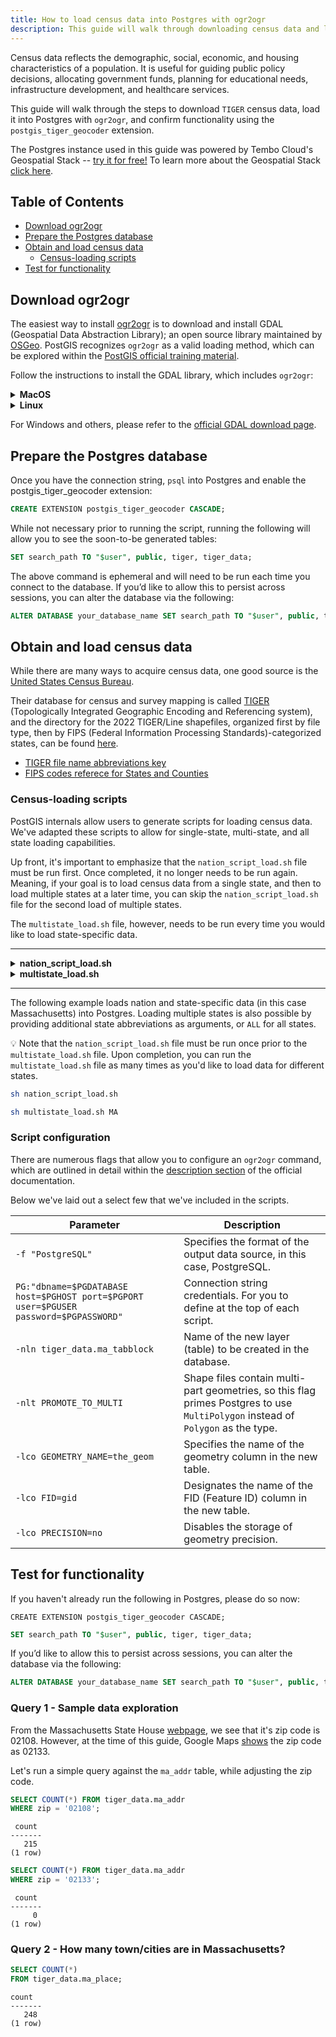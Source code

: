 ```yaml
---
title: How to load census data into Postgres with ogr2ogr
description: This guide will walk through downloading census data and loading it into Postgres with ogr2ogr.
---
```


Census data reflects the demographic, social, economic, and housing characteristics of a population.
It is useful for guiding public policy decisions, allocating government funds, planning for educational needs, infrastructure development, and healthcare services.

This guide will walk through the steps to download `TIGER` census data, load it into Postgres with `ogr2ogr`, and confirm functionality using the `postgis_tiger_geocoder` extension.

The Postgres instance used in this guide was powered by Tembo Cloud's Geospatial Stack -- [try it for free!](https://cloud.tembo.io/)
To learn more about the Geospatial Stack [click here](https://tembo.io/docs/product/stacks/analytical/geospatial).

## Table of Contents
- [Download ogr2ogr](#download-ogr2ogr)
- [Prepare the Postgres database](#prepare-the-postgres-database)
- [Obtain and load census data](#obtain-and-load-census-data)
    - [Census-loading scripts](#census-loading-scripts)
- [Test for functionality](#test-for-functionality)

## Download ogr2ogr

The easiest way to install [ogr2ogr](https://gdal.org/programs/ogr2ogr.html) is to download and install GDAL (Geospatial Data Abstraction Library); an open source library maintained by [OSGeo](https://www.osgeo.org/projects/gdal/). PostGIS recognizes `ogr2ogr` as a valid loading method, which can be explored within the [PostGIS official training material](https://postgis.net/workshops/postgis-intro/loading_data.html#loading-with-ogr2ogr).

Follow the instructions to install the GDAL library, which includes `ogr2ogr`:

<details>
<summary><strong>MacOS</strong></summary>

```bash
brew install gdal
```

</details>

<details>
<summary><strong>Linux</strong></summary>

```bash
sudo apt-get update
sudo apt-get install gdal-bin
```

</details>

For Windows and others, please refer to the [official GDAL download page](https://gdal.org/download.html#download).

## Prepare the Postgres database

Once you have the connection string, `psql` into Postgres and enable the postgis_tiger_geocoder extension:

```sql
CREATE EXTENSION postgis_tiger_geocoder CASCADE;
```

While not necessary prior to running the script, running the following will allow you to see the soon-to-be generated tables:
```sql
SET search_path TO "$user", public, tiger, tiger_data;
```

The above command is ephemeral and will need to be run each time you connect to the database.
If you’d like to allow this to persist across sessions, you can alter the database via the following:
```sql
ALTER DATABASE your_database_name SET search_path TO "$user", public, tiger, tiger_data;
```

## Obtain and load census data

While there are many ways to acquire census data, one good source is the [United States Census Bureau](https://www.census.gov/).

Their database for census and survey mapping is called [TIGER](https://www.census.gov/programs-surveys/geography/guidance/tiger-data-products-guide.html#:~:text=TIGER%20stands%20for%20the%20Topologically,data%20as%20the%20primary%20source.) (Topologically Integrated Geographic Encoding and Referencing system), and the directory for the 2022 TIGER/Line shapefiles, organized first by file type, then by FIPS (Federal Information Processing Standards)-categorized states, can be found [here](https://www2.census.gov/geo/tiger/TIGER2022/).

- [TIGER file name abbreviations key](https://www2.census.gov/geo/tiger/TIGER2022/2022_TL_Shapefiles_File_Name_Definitions.pdf)
- [FIPS codes referece for States and Counties](https://transition.fcc.gov/oet/info/maps/census/fips/fips.txt) 

### Census-loading scripts

PostGIS internals allow users to generate scripts for loading census data.
We've adapted these scripts to allow for single-state, multi-state, and all state loading capabilities.

Up front, it's important to emphasize that the `nation_script_load.sh` file must be run first.
Once completed, it no longer needs to be run again. Meaning, if your goal is to load census data from a single state, and then to load multiple states at a later time, you can skip the `nation_script_load.sh` file for the second load of multiple states.

The `multistate_load.sh` file, however, needs to be run every time you would like to load state-specific data.

---

<details>
<summary><strong>nation_script_load.sh</strong></summary>

```bash
#!/bin/bash

# Set directory and tool variables
TMPDIR="./tiger_tmp"
UNZIPTOOL=unzip
WGETTOOL=$(which wget)
OGR2OGR=$(which ogr2ogr)
export PGBIN="<path/to/postgresql/bin>"
export PGPORT=5432
export PGHOST="<your-host>"
export PGUSER="postgres"
export PGPASSWORD="<your-password>"
export PGDATABASE="postgres"
PSQL=$(which psql)

# Ensure the temp directory is clear
mkdir -p ${TMPDIR}
rm -f ${TMPDIR}/*

# Download and process state data
echo "Downloading state data..."
${WGETTOOL} -N https://www2.census.gov/geo/tiger/TIGER2022/STATE/tl_2022_us_state.zip --directory-prefix=${TMPDIR}
unzip -o ${TMPDIR}/tl_2022_us_state.zip -d ${TMPDIR}

echo "Processing state data..."
${PSQL} -c "DROP SCHEMA IF EXISTS tiger_staging CASCADE;"
${PSQL} -c "CREATE SCHEMA tiger_staging;"
${PSQL} -c "CREATE TABLE IF NOT EXISTS tiger_data.state_all(CONSTRAINT pk_state_all PRIMARY KEY (statefp), CONSTRAINT uidx_state_all_stusps UNIQUE (stusps), CONSTRAINT uidx_state_all_gid UNIQUE (gid)) INHERITS (tiger.state);"
${OGR2OGR} -f "PostgreSQL" PG:"dbname=${PGDATABASE} host=${PGHOST} port=${PGPORT} user=${PGUSER} password=${PGPASSWORD}" -nln tiger_staging.state -nlt PROMOTE_TO_MULTI -lco GEOMETRY_NAME=the_geom -lco FID=gid -lco PRECISION=NO -a_srs EPSG:4269 -s_srs EPSG:4269 ${TMPDIR}/tl_2022_us_state.shp
${PSQL} -c "SELECT loader_load_staged_data(lower('state'), lower('state_all'));"
${PSQL} -c "CREATE INDEX IF NOT EXISTS tiger_data_state_all_the_geom_gist ON tiger_data.state_all USING gist(the_geom);"
${PSQL} -c "VACUUM ANALYZE tiger_data.state_all"

# Download and process county data
echo "Downloading county data..."
${WGETTOOL} -N https://www2.census.gov/geo/tiger/TIGER2022/COUNTY/tl_2022_us_county.zip --directory-prefix=${TMPDIR}
unzip -o ${TMPDIR}/tl_2022_us_county.zip -d ${TMPDIR}

echo "Processing county data..."
if [ -f "${TMPDIR}/tl_2022_us_county.shp" ]; then
    echo "Shapefile is present, proceeding with database operations..."
    ${PSQL} -c "DROP SCHEMA IF EXISTS tiger_staging CASCADE;"
    ${PSQL} -c "CREATE SCHEMA tiger_staging;"
    ${PSQL} -c "CREATE TABLE IF NOT EXISTS tiger_data.county_all (CONSTRAINT pk_tiger_data_county_all PRIMARY KEY (cntyidfp), CONSTRAINT uidx_tiger_data_county_all_gid UNIQUE (gid)) INHERITS (tiger.county);"
    ${OGR2OGR} -f "PostgreSQL" PG:"dbname=$PGDATABASE host=$PGHOST port=$PGPORT user=$PGUSER password=$PGPASSWORD" -nln tiger_staging.county -nlt PROMOTE_TO_MULTI -lco GEOMETRY_NAME=the_geom -lco FID=gid -lco PRECISION=NO -a_srs EPSG:4269 -s_srs EPSG:4269 "${TMPDIR}/tl_2022_us_county.shp"
    ${PSQL} -c "INSERT INTO tiger_data.county_all SELECT * FROM tiger_staging.county ON CONFLICT DO NOTHING;"
    ${PSQL} -c "CREATE INDEX IF NOT EXISTS tiger_data_county_all_the_geom_gist ON tiger_data.county_all USING gist(the_geom);"
    ${PSQL} -c "VACUUM ANALYZE tiger_data.county_all"
else
    echo "ERROR: Shapefile not found after extraction: ${TMPDIR}/tl_2022_us_county.shp"
fi

```

</details>


<details>
<summary><strong>multistate_load.sh</strong></summary>

```bash
#!/bin/bash

TMPDIR="./tiger_tmp/"
UNZIPTOOL=unzip
WGETTOOL=$(which wget)
OGR2OGR=$(which ogr2ogr)
export PGBIN="<path/to/postgresql/bin>"
export PGPORT=5432
export PGHOST="<your-host>"
export PGUSER="postgres"
export PGPASSWORD="<your-password>"
export PGDATABASE="postgres"
PSQL=$(which psql)

# Function to convert state abbreviation to FIPS code
state_to_fips() {
    case "$1" in
        AL) echo "01" ;; # Alabama
        AK) echo "02" ;; # Alaska
        AZ) echo "04" ;; # Arizona
        AR) echo "05" ;; # Arkansas
        CA) echo "06" ;; # California
        CO) echo "08" ;; # Colorado
        CT) echo "09" ;; # Connecticut
        DE) echo "10" ;; # Delaware
        DC) echo "11" ;; # District of Columbia
        FL) echo "12" ;; # Florida
        GA) echo "13" ;; # Georgia
        HI) echo "15" ;; # Hawaii
        ID) echo "16" ;; # Idaho
        IL) echo "17" ;; # Illinois
        IN) echo "18" ;; # Indiana
        IA) echo "19" ;; # Iowa
        KS) echo "20" ;; # Kansas
        KY) echo "21" ;; # Kentucky
        LA) echo "22" ;; # Louisiana
        ME) echo "23" ;; # Maine
        MD) echo "24" ;; # Maryland
        MA) echo "25" ;; # Massachusetts
        MI) echo "26" ;; # Michigan
        MN) echo "27" ;; # Minnesota
        MS) echo "28" ;; # Mississippi
        MO) echo "29" ;; # Missouri
        MT) echo "30" ;; # Montana
        NE) echo "31" ;; # Nebraska
        NV) echo "32" ;; # Nevada
        NH) echo "33" ;; # New Hampshire
        NJ) echo "34" ;; # New Jersey
        NM) echo "35" ;; # New Mexico
        NY) echo "36" ;; # New York
        NC) echo "37" ;; # North Carolina
        ND) echo "38" ;; # North Dakota
        OH) echo "39" ;; # Ohio
        OK) echo "40" ;; # Oklahoma
        OR) echo "41" ;; # Oregon
        PA) echo "42" ;; # Pennsylvania
        RI) echo "44" ;; # Rhode Island
        SC) echo "45" ;; # South Carolina
        SD) echo "46" ;; # South Dakota
        TN) echo "47" ;; # Tennessee
        TX) echo "48" ;; # Texas
        UT) echo "49" ;; # Utah
        VT) echo "50" ;; # Vermont
        VA) echo "51" ;; # Virginia
        WA) echo "53" ;; # Washington
        WV) echo "54" ;; # West Virginia
        WI) echo "55" ;; # Wisconsin
        WY) echo "56" ;; # Wyoming
        AS) echo "60" ;; # American Samoa
        GU) echo "66" ;; # Guam
        MP) echo "69" ;; # Northern Mariana Islands
        PR) echo "72" ;; # Puerto Rico
        VI) echo "78" ;; # U.S. Virgin Islands
        ALL) echo "All" ;; # Special case to select all states
        *) echo "Unknown" ;;
    esac
}

# Check for at least one argument
if [ $# -lt 1 ]; then
    echo "Usage: $0 <State Abbreviation(s)> or ALL"
    exit 1
fi

# Loop over all arguments
for STATE_ABBR in "$@"
do
    if [ "$STATE_ABBR" = "ALL" ]; then
        # Handle the ALL keyword
        for EACH_STATE in AL AK AZ AR CA CO CT DE DC FL GA HI ID IL IN IA KS KY LA ME MD MA MI MN MS MO MT NE NV NH NJ NM NY NC ND OH OK OR PA RI SC SD TN TX UT VT VA WA WV WI WY AS GU MP PR VI
        do
            STATE_FIPS=$(state_to_fips "$EACH_STATE")
            echo "$EACH_STATE: $STATE_FIPS"
        done
    else
        STATE_FIPS=$(state_to_fips "$STATE_ABBR")
        if [ "$STATE_FIPS" = "Unknown" ]; then
            echo "Invalid or unsupported state abbreviation: $STATE_ABBR"
        else
            echo "$STATE_ABBR: $STATE_FIPS"
        fi
    fi
done

 cd ${TMPDIR%/*}
 wget https://www2.census.gov/geo/tiger/TIGER2022/PLACE/tl_2022_${STATE_FIPS}_place.zip --mirror --reject=html
 cd ${TMPDIR%/*}/www2.census.gov/geo/tiger/TIGER2022/PLACE
 rm -f ${TMPDIR}/*.*
 ${PSQL} -c "DROP SCHEMA IF EXISTS tiger_staging CASCADE;"
 ${PSQL} -c "CREATE SCHEMA tiger_staging;"
 
for z in tl_2022_${STATE_FIPS}*_place.zip; do
    $UNZIPTOOL -o -d $TMPDIR $z;
done
cd $TMPDIR;

 ${PSQL} -c "CREATE TABLE tiger_data.${STATE_ABBR}_place(CONSTRAINT pk_${STATE_ABBR}_place PRIMARY KEY (plcidfp) ) INHERITS(tiger.place);" 

 ${OGR2OGR} -f "PostgreSQL" PG:"dbname=${PGDATABASE} host=${PGHOST} port=${PGPORT} user=${PGUSER} password=${PGPASSWORD}" -nln tiger_staging.ma_place -nlt PROMOTE_TO_MULTI -lco GEOMETRY_NAME=the_geom -lco FID=gid -lco PRECISION=NO -a_srs "EPSG:4269" -s_srs "EPSG:4269" ${TMPDIR}/tl_2022_${STATE_FIPS}_place.shp

 ${PSQL} -c "ALTER TABLE tiger_staging.${STATE_ABBR}_place RENAME geoid TO plcidfp;SELECT loader_load_staged_data(lower('${STATE_ABBR}_place'), lower('${STATE_ABBR}_place')); ALTER TABLE tiger_data.${STATE_ABBR}_place ADD CONSTRAINT uidx_${STATE_ABBR}_place_gid UNIQUE (gid);"
 ${PSQL} -c "CREATE INDEX idx_${STATE_ABBR}_place_soundex_name ON tiger_data.${STATE_ABBR}_place USING btree (soundex(name));"
 ${PSQL} -c "CREATE INDEX tiger_data_${STATE_ABBR}_place_the_geom_gist ON tiger_data.${STATE_ABBR}_place USING gist(the_geom);"
 ${PSQL} -c "ALTER TABLE tiger_data.${STATE_ABBR}_place ADD CONSTRAINT chk_statefp CHECK (statefp = '${STATE_FIPS}');"
 cd ${TMPDIR%/*}
 wget https://www2.census.gov/geo/tiger/TIGER2022/COUSUB/tl_2022_${STATE_FIPS}_cousub.zip --mirror --reject=html
 cd ${TMPDIR%/*}/www2.census.gov/geo/tiger/TIGER2022/COUSUB
 rm -f ${TMPDIR}/*.*
 ${PSQL} -c "DROP SCHEMA IF EXISTS tiger_staging CASCADE;"
 ${PSQL} -c "CREATE SCHEMA tiger_staging;"
 for z in tl_2022_${STATE_FIPS}*_cousub.zip ; do $UNZIPTOOL -o -d $TMPDIR $z; done
 cd $TMPDIR;

 ${PSQL} -c "CREATE TABLE tiger_data.${STATE_ABBR}_cousub(CONSTRAINT pk_${STATE_ABBR}_cousub PRIMARY KEY (cosbidfp), CONSTRAINT uidx_${STATE_ABBR}_cousub_gid UNIQUE (gid)) INHERITS(tiger.cousub);" 

 ${OGR2OGR} -f "PostgreSQL" PG:"dbname=${PGDATABASE} host=${PGHOST} port=${PGPORT} user=${PGUSER} password=${PGPASSWORD}" -nln tiger_staging.ma_cousub -nlt PROMOTE_TO_MULTI -lco GEOMETRY_NAME=the_geom -lco FID=gid -lco PRECISION=NO -a_srs "EPSG:4269" -s_srs "EPSG:4269" ${TMPDIR}/tl_2022_${STATE_FIPS}_cousub.shp

 ${PSQL} -c "ALTER TABLE tiger_staging.${STATE_ABBR}_cousub RENAME geoid TO cosbidfp;SELECT loader_load_staged_data(lower('${STATE_ABBR}_cousub'), lower('${STATE_ABBR}_cousub')); ALTER TABLE tiger_data.${STATE_ABBR}_cousub ADD CONSTRAINT chk_statefp CHECK (statefp = '${STATE_FIPS}');"
 ${PSQL} -c "CREATE INDEX tiger_data_${STATE_ABBR}_cousub_the_geom_gist ON tiger_data.${STATE_ABBR}_cousub USING gist(the_geom);"
 ${PSQL} -c "CREATE INDEX idx_tiger_data_${STATE_ABBR}_cousub_countyfp ON tiger_data.${STATE_ABBR}_cousub USING btree(countyfp);"
 cd ${TMPDIR%/*}
 wget https://www2.census.gov/geo/tiger/TIGER2022/TRACT/tl_2022_${STATE_FIPS}_tract.zip --mirror --reject=html
 cd ${TMPDIR%/*}/www2.census.gov/geo/tiger/TIGER2022/TRACT
 rm -f ${TMPDIR}/*.*
 ${PSQL} -c "DROP SCHEMA IF EXISTS tiger_staging CASCADE;"
 ${PSQL} -c "CREATE SCHEMA tiger_staging;"
 for z in tl_2022_${STATE_FIPS}*_tract.zip ; do $UNZIPTOOL -o -d $TMPDIR $z; done
 cd $TMPDIR;

 ${PSQL} -c "CREATE TABLE tiger_data.${STATE_ABBR}_tract(CONSTRAINT pk_${STATE_ABBR}_tract PRIMARY KEY (tract_id) ) INHERITS(tiger.tract); " 

 ${OGR2OGR} -f "PostgreSQL" PG:"dbname=${PGDATABASE} host=${PGHOST} port=${PGPORT} user=${PGUSER} password=${PGPASSWORD}" -nln tiger_staging.ma_tract -nlt PROMOTE_TO_MULTI -lco GEOMETRY_NAME=the_geom -lco FID=gid -lco PRECISION=NO -a_srs "EPSG:4269" -s_srs "EPSG:4269" ${TMPDIR}/tl_2022_${STATE_FIPS}_tract.shp

 ${PSQL} -c "ALTER TABLE tiger_staging.${STATE_ABBR}_tract RENAME geoid TO tract_id; SELECT loader_load_staged_data(lower('${STATE_ABBR}_tract'), lower('${STATE_ABBR}_tract')); "
 	${PSQL} -c "CREATE INDEX tiger_data_${STATE_ABBR}_tract_the_geom_gist ON tiger_data.${STATE_ABBR}_tract USING gist(the_geom);"
 	${PSQL} -c "VACUUM ANALYZE tiger_data.${STATE_ABBR}_tract;"
 	${PSQL} -c "ALTER TABLE tiger_data.${STATE_ABBR}_tract ADD CONSTRAINT chk_statefp CHECK (statefp = '${STATE_FIPS}');"
 cd ${TMPDIR%/*}
 wget https://www2.census.gov/geo/tiger/TIGER2022/TABBLOCK20/tl_2022_${STATE_FIPS}_tabblock20.zip --mirror --reject=html
 cd ${TMPDIR%/*}/www2.census.gov/geo/tiger/TIGER2022/TABBLOCK20
 rm -f ${TMPDIR}/*.*
 ${PSQL} -c "DROP SCHEMA IF EXISTS tiger_staging CASCADE;"
 ${PSQL} -c "CREATE SCHEMA tiger_staging;"
 for z in tl_2022_${STATE_FIPS}*_tabblock20.zip ; do $UNZIPTOOL -o -d $TMPDIR $z; done
 cd $TMPDIR;

 ${PSQL} -c "CREATE TABLE tiger_data.${STATE_ABBR}_tabblock20(CONSTRAINT pk_${STATE_ABBR}_tabblock20 PRIMARY KEY (geoid)) INHERITS(tiger.tabblock20);" 

 ${OGR2OGR} -f "PostgreSQL" PG:"dbname=${PGDATABASE} host=${PGHOST} port=${PGPORT} user=${PGUSER} password=${PGPASSWORD}" -nln tiger_staging.ma_tabblock20 -nlt PROMOTE_TO_MULTI -lco GEOMETRY_NAME=the_geom -lco FID=gid -lco PRECISION=NO -a_srs "EPSG:4269" -s_srs "EPSG:4269" ${TMPDIR}/tl_2022_${STATE_FIPS}_tabblock20.shp

 ${PSQL} -c "SELECT loader_load_staged_data(lower('${STATE_ABBR}_tabblock20'), lower('${STATE_ABBR}_tabblock20')); "
 ${PSQL} -c "ALTER TABLE tiger_data.${STATE_ABBR}_tabblock20 ADD CONSTRAINT chk_statefp CHECK (statefp = '${STATE_FIPS}');"
 ${PSQL} -c "CREATE INDEX tiger_data_${STATE_ABBR}_tabblock20_the_geom_gist ON tiger_data.${STATE_ABBR}_tabblock20 USING gist(the_geom);"
 ${PSQL} -c "vacuum analyze tiger_data.${STATE_ABBR}_tabblock20;"
 cd ${TMPDIR%/*}
 wget https://www2.census.gov/geo/tiger/TIGER2022/BG/tl_2022_${STATE_FIPS}_bg.zip --mirror --reject=html
 cd ${TMPDIR%/*}/www2.census.gov/geo/tiger/TIGER2022/BG
 rm -f ${TMPDIR}/*.*
 ${PSQL} -c "DROP SCHEMA IF EXISTS tiger_staging CASCADE;"
 ${PSQL} -c "CREATE SCHEMA tiger_staging;"
 for z in tl_2022_${STATE_FIPS}*_bg.zip ; do $UNZIPTOOL -o -d $TMPDIR $z; done
 cd $TMPDIR;

 ${PSQL} -c "CREATE TABLE tiger_data.${STATE_ABBR}_bg(CONSTRAINT pk_${STATE_ABBR}_bg PRIMARY KEY (bg_id)) INHERITS(tiger.bg);" 

 ${OGR2OGR} -f "PostgreSQL" PG:"dbname=${PGDATABASE} host=${PGHOST} port=${PGPORT} user=${PGUSER} password=${PGPASSWORD}" -nln tiger_staging.ma_bg -nlt PROMOTE_TO_MULTI -lco GEOMETRY_NAME=the_geom -lco FID=gid -lco PRECISION=NO -a_srs "EPSG:4269" -s_srs "EPSG:4269" ${TMPDIR}/tl_2022_${STATE_FIPS}_bg.shp

 ${PSQL} -c "ALTER TABLE tiger_staging.${STATE_ABBR}_bg RENAME geoid TO bg_id;  SELECT loader_load_staged_data(lower('${STATE_ABBR}_bg'), lower('${STATE_ABBR}_bg')); "
 ${PSQL} -c "ALTER TABLE tiger_data.${STATE_ABBR}_bg ADD CONSTRAINT chk_statefp CHECK (statefp = '${STATE_FIPS}');"
 ${PSQL} -c "CREATE INDEX tiger_data_${STATE_ABBR}_bg_the_geom_gist ON tiger_data.${STATE_ABBR}_bg USING gist(the_geom);"
 ${PSQL} -c "vacuum analyze tiger_data.${STATE_ABBR}_bg;"

 cd ${TMPDIR%/*}

# Use curl to fetch the directory listing, grep to filter it, and cut to extract filenames
curl -s https://www2.census.gov/geo/tiger/TIGER2022/FACES/ | grep 'tl_2022_'${STATE_FIPS}'[^"]*_faces.zip' | grep -o 'href="[^"]*"' | cut -d '"' -f 2 > files_to_download.txt

# Download each file listed
while IFS= read -r file; do

    wget --mirror "https://www2.census.gov/geo/tiger/TIGER2022/FACES/$file"
done < files_to_download.txt

 cd ${TMPDIR%/*}/www2.census.gov/geo/tiger/TIGER2022/FACES/
 rm -f ${TMPDIR}/*.*
 ${PSQL} -c "DROP SCHEMA IF EXISTS tiger_staging CASCADE;"
 ${PSQL} -c "CREATE SCHEMA tiger_staging;"
 for z in tl_*_${STATE_FIPS}*_faces*.zip ; do $UNZIPTOOL -o -d $TMPDIR $z; done
 cd $TMPDIR;

 ${PSQL} -c "CREATE TABLE tiger_data.${STATE_ABBR}_faces(CONSTRAINT pk_${STATE_ABBR}_faces PRIMARY KEY (gid)) INHERITS(tiger.faces);" 
 for z in *faces*.shp; do ${OGR2OGR} -f "PostgreSQL" PG:"dbname=${PGDATABASE} host=${PGHOST} port=${PGPORT} user=${PGUSER} password=${PGPASSWORD}" -nlt PROMOTE_TO_MULTI -lco GEOMETRY_NAME=the_geom -lco FID=gid -lco PRECISION=no -nln tiger_staging.${STATE_ABBR}_faces $z; 
 ${PSQL} -c "SELECT loader_load_staged_data(lower('${STATE_ABBR}_faces'), lower('${STATE_ABBR}_faces'));"
 done

 ${PSQL} -c "CREATE INDEX tiger_data_${STATE_ABBR}_faces_the_geom_gist ON tiger_data.${STATE_ABBR}_faces USING gist(the_geom);"
 	${PSQL} -c "CREATE INDEX idx_tiger_data_${STATE_ABBR}_faces_tfid ON tiger_data.${STATE_ABBR}_faces USING btree (tfid);"
 	${PSQL} -c "CREATE INDEX idx_tiger_data_${STATE_ABBR}_faces_countyfp ON tiger_data.${STATE_ABBR}_faces USING btree (countyfp);"
 	${PSQL} -c "ALTER TABLE tiger_data.${STATE_ABBR}_faces ADD CONSTRAINT chk_statefp CHECK (statefp = '${STATE_FIPS}');"
 	${PSQL} -c "vacuum analyze tiger_data.${STATE_ABBR}_faces;"

 cd ${TMPDIR%/*}
 
# Use curl to fetch the directory listing, grep to filter it, and cut to extract filenames
curl -s https://www2.census.gov/geo/tiger/TIGER2022/FEATNAMES/ | grep 'tl_2022_'${STATE_FIPS}'[^"]*_featnames.zip' | grep -o 'href="[^"]*"' | cut -d '"' -f 2 > files_to_download.txt

# Download each file listed
while IFS= read -r file; do

    wget --mirror "https://www2.census.gov/geo/tiger/TIGER2022/FEATNAMES/$file"
done < files_to_download.txt

 cd ${TMPDIR%/*}/www2.census.gov/geo/tiger/TIGER2022/FEATNAMES/
 rm -f ${TMPDIR}/*.*
 ${PSQL} -c "DROP SCHEMA IF EXISTS tiger_staging CASCADE;"
 ${PSQL} -c "CREATE SCHEMA tiger_staging;"
 for z in tl_*_${STATE_FIPS}*_featnames*.zip ; do $UNZIPTOOL -o -d $TMPDIR $z; done
 cd $TMPDIR;

 ${PSQL} -c "CREATE TABLE tiger_data.${STATE_ABBR}_featnames(CONSTRAINT pk_${STATE_ABBR}_featnames PRIMARY KEY (gid)) INHERITS(tiger.featnames);ALTER TABLE tiger_data.${STATE_ABBR}_featnames ALTER COLUMN statefp SET DEFAULT '${STATE_FIPS}';" 
 for z in *featnames*.dbf; do ${OGR2OGR} -f "PostgreSQL" PG:"dbname=${PGDATABASE} host=${PGHOST} port=${PGPORT} user=${PGUSER} password=${PGPASSWORD}" -nlt PROMOTE_TO_MULTI -lco GEOMETRY_NAME=the_geom -lco FID=gid -lco PRECISION=no -nln tiger_staging.${STATE_ABBR}_featnames $z;
 ${PSQL} -c "SELECT loader_load_staged_data(lower('${STATE_ABBR}_featnames'), lower('${STATE_ABBR}_featnames'));"
 done

 ${PSQL} -c "CREATE INDEX idx_tiger_data_${STATE_ABBR}_featnames_snd_name ON tiger_data.${STATE_ABBR}_featnames USING btree (soundex(name));"
 ${PSQL} -c "CREATE INDEX idx_tiger_data_${STATE_ABBR}_featnames_lname ON tiger_data.${STATE_ABBR}_featnames USING btree (lower(name));"
 ${PSQL} -c "CREATE INDEX idx_tiger_data_${STATE_ABBR}_featnames_tlid_statefp ON tiger_data.${STATE_ABBR}_featnames USING btree (tlid,statefp);"
 ${PSQL} -c "ALTER TABLE tiger_data.${STATE_ABBR}_featnames ADD CONSTRAINT chk_statefp CHECK (statefp = '${STATE_FIPS}');"
 ${PSQL} -c "vacuum analyze tiger_data.${STATE_ABBR}_featnames;"

 cd ${TMPDIR%/*}
 
# Use curl to fetch the directory listing, grep to filter it, and cut to extract filenames
curl -s https://www2.census.gov/geo/tiger/TIGER2022/EDGES/ | grep 'tl_2022_'${STATE_FIPS}'[^"]*_edges.zip' | grep -o 'href="[^"]*"' | cut -d '"' -f 2 > files_to_download.txt

# Download each file listed
while IFS= read -r file; do

    wget --mirror "https://www2.census.gov/geo/tiger/TIGER2022/EDGES/$file"
done < files_to_download.txt

 cd ${TMPDIR%/*}/www2.census.gov/geo/tiger/TIGER2022/EDGES/
 rm -f ${TMPDIR}/*.*
 ${PSQL} -c "DROP SCHEMA IF EXISTS tiger_staging CASCADE;"
 ${PSQL} -c "CREATE SCHEMA tiger_staging;"
 for z in tl_*_${STATE_FIPS}*_edges*.zip ; do $UNZIPTOOL -o -d $TMPDIR $z; done
 cd $TMPDIR;

 ${PSQL} -c "CREATE TABLE tiger_data.${STATE_ABBR}_edges(CONSTRAINT pk_${STATE_ABBR}_edges PRIMARY KEY (gid)) INHERITS(tiger.edges);"
 for z in *edges*.shp; do ${OGR2OGR} -f "PostgreSQL" PG:"dbname=${PGDATABASE} host=${PGHOST} port=${PGPORT} user=${PGUSER} password=${PGPASSWORD}" -nlt PROMOTE_TO_MULTI -lco GEOMETRY_NAME=the_geom -lco FID=gid -lco PRECISION=no -nln tiger_staging.${STATE_ABBR}_edges $z; 
${PSQL} -c "SELECT loader_load_staged_data(lower('${STATE_ABBR}_edges'), lower('${STATE_ABBR}_edges'));"
 done

 ${PSQL} -c "ALTER TABLE tiger_data.${STATE_ABBR}_edges ADD CONSTRAINT chk_statefp CHECK (statefp = '${STATE_FIPS}');"
 ${PSQL} -c "CREATE INDEX idx_tiger_data_${STATE_ABBR}_edges_tlid ON tiger_data.${STATE_ABBR}_edges USING btree (tlid);"
 ${PSQL} -c "CREATE INDEX idx_tiger_data_${STATE_ABBR}_edgestfidr ON tiger_data.${STATE_ABBR}_edges USING btree (tfidr);"
 ${PSQL} -c "CREATE INDEX idx_tiger_data_${STATE_ABBR}_edges_tfidl ON tiger_data.${STATE_ABBR}_edges USING btree (tfidl);"
 ${PSQL} -c "CREATE INDEX idx_tiger_data_${STATE_ABBR}_edges_countyfp ON tiger_data.${STATE_ABBR}_edges USING btree (countyfp);"
 ${PSQL} -c "CREATE INDEX tiger_data_${STATE_ABBR}_edges_the_geom_gist ON tiger_data.${STATE_ABBR}_edges USING gist(the_geom);"
 ${PSQL} -c "CREATE INDEX idx_tiger_data_${STATE_ABBR}_edges_zipl ON tiger_data.${STATE_ABBR}_edges USING btree (zipl);"
 ${PSQL} -c "CREATE TABLE tiger_data.${STATE_ABBR}_zip_state_loc(CONSTRAINT pk_${STATE_ABBR}_zip_state_loc PRIMARY KEY(zip,stusps,place)) INHERITS(tiger.zip_state_loc);"
 ${PSQL} -c "INSERT INTO tiger_data.${STATE_ABBR}_zip_state_loc(zip,stusps,statefp,place) SELECT DISTINCT e.zipl, '${STATE_ABBR}', '${STATE_FIPS}', p.name FROM tiger_data.${STATE_ABBR}_edges AS e INNER JOIN tiger_data.${STATE_ABBR}_faces AS f ON (e.tfidl = f.tfid OR e.tfidr = f.tfid) INNER JOIN tiger_data.${STATE_ABBR}_place As p ON(f.statefp = p.statefp AND f.placefp = p.placefp ) WHERE e.zipl IS NOT NULL;"
 ${PSQL} -c "CREATE INDEX idx_tiger_data_${STATE_ABBR}_zip_state_loc_place ON tiger_data.${STATE_ABBR}_zip_state_loc USING btree(soundex(place));"
 ${PSQL} -c "ALTER TABLE tiger_data.${STATE_ABBR}_zip_state_loc ADD CONSTRAINT chk_statefp CHECK (statefp = '${STATE_FIPS}');"
 ${PSQL} -c "vacuum analyze tiger_data.${STATE_ABBR}_edges;"
 ${PSQL} -c "vacuum analyze tiger_data.${STATE_ABBR}_zip_state_loc;"
 ${PSQL} -c "CREATE TABLE tiger_data.${STATE_ABBR}_zip_lookup_base(CONSTRAINT pk_${STATE_ABBR}_zip_state_loc_city PRIMARY KEY(zip,state, county, city, statefp)) INHERITS(tiger.zip_lookup_base);"
 ${PSQL} -c "INSERT INTO tiger_data.${STATE_ABBR}_zip_lookup_base(zip,state,county,city, statefp) SELECT DISTINCT e.zipl, '${STATE_ABBR}', c.name,p.name,'${STATE_FIPS}'  FROM tiger_data.${STATE_ABBR}_edges AS e INNER JOIN tiger.county As c  ON (e.countyfp = c.countyfp AND e.statefp = c.statefp AND e.statefp = '${STATE_FIPS}') INNER JOIN tiger_data.${STATE_ABBR}_faces AS f ON (e.tfidl = f.tfid OR e.tfidr = f.tfid) INNER JOIN tiger_data.${STATE_ABBR}_place As p ON(f.statefp = p.statefp AND f.placefp = p.placefp ) WHERE e.zipl IS NOT NULL;"
 ${PSQL} -c "ALTER TABLE tiger_data.${STATE_ABBR}_zip_lookup_base ADD CONSTRAINT chk_statefp CHECK (statefp = '${STATE_FIPS}');"
 ${PSQL} -c "CREATE INDEX idx_tiger_data_${STATE_ABBR}_zip_lookup_base_citysnd ON tiger_data.${STATE_ABBR}_zip_lookup_base USING btree(soundex(city));"

 cd ${TMPDIR%/*}

# Use curl to fetch the directory listing, grep to filter it, and cut to extract filenames
curl -s https://www2.census.gov/geo/tiger/TIGER2022/ADDR/ | grep 'tl_2022_'${STATE_FIPS}'[^"]*_addr.zip' | grep -o 'href="[^"]*"' | cut -d '"' -f 2 > files_to_download.txt

# Download each file listed
while IFS= read -r file; do

    wget --mirror "https://www2.census.gov/geo/tiger/TIGER2022/ADDR/$file"
done < files_to_download.txt

cd ${TMPDIR%/*}/www2.census.gov/geo/tiger/TIGER2022/ADDR/
 rm -f ${TMPDIR}/*.*
 ${PSQL} -c "DROP SCHEMA IF EXISTS tiger_staging CASCADE;"
 ${PSQL} -c "CREATE SCHEMA tiger_staging;"
 for z in tl_*_${STATE_FIPS}*_addr*.zip ; do $UNZIPTOOL -o -d $TMPDIR $z; done
 cd $TMPDIR;

 ${PSQL} -c "CREATE TABLE tiger_data.${STATE_ABBR}_addr(CONSTRAINT pk_${STATE_ABBR}_addr PRIMARY KEY (gid)) INHERITS(tiger.addr);ALTER TABLE tiger_data.${STATE_ABBR}_addr ALTER COLUMN statefp SET DEFAULT '${STATE_FIPS}';" 
 for z in *addr*.dbf; do
 	${OGR2OGR} -f "PostgreSQL" PG:"dbname=${PGDATABASE} host=${PGHOST} port=${PGPORT} user=${PGUSER} password=${PGPASSWORD}" -nlt PROMOTE_TO_MULTI -lco GEOMETRY_NAME=the_geom -lco FID=gid -lco PRECISION=no -nln tiger_staging.${STATE_ABBR}_addr $z; 
 	${PSQL} -c "SELECT loader_load_staged_data(lower('${STATE_ABBR}_addr'), lower('${STATE_ABBR}_addr'));" 
 done

 ${PSQL} -c "ALTER TABLE tiger_data.${STATE_ABBR}_addr ADD CONSTRAINT chk_statefp CHECK (statefp = '${STATE_FIPS}');"
 ${PSQL} -c "CREATE INDEX idx_tiger_data_${STATE_ABBR}_addr_least_address ON tiger_data.${STATE_ABBR}_addr USING btree (least_hn(fromhn,tohn) );"
 ${PSQL} -c "CREATE INDEX idx_tiger_data_${STATE_ABBR}_addr_tlid_statefp ON tiger_data.${STATE_ABBR}_addr USING btree (tlid, statefp);"
 ${PSQL} -c "CREATE INDEX idx_tiger_data_${STATE_ABBR}_addr_zip ON tiger_data.${STATE_ABBR}_addr USING btree (zip);"
 ${PSQL} -c "CREATE TABLE tiger_data.${STATE_ABBR}_zip_state(CONSTRAINT pk_${STATE_ABBR}_zip_state PRIMARY KEY(zip,stusps)) INHERITS(tiger.zip_state); "
 ${PSQL} -c "INSERT INTO tiger_data.${STATE_ABBR}_zip_state(zip,stusps,statefp) SELECT DISTINCT zip, '${STATE_ABBR}', '${STATE_FIPS}' FROM tiger_data.${STATE_ABBR}_addr WHERE zip is not null;"
 ${PSQL} -c "ALTER TABLE tiger_data.${STATE_ABBR}_zip_state ADD CONSTRAINT chk_statefp CHECK (statefp = '${STATE_FIPS}');"
 ${PSQL} -c "vacuum analyze tiger_data.${STATE_ABBR}_addr;"

```

</details>

---

The following example loads nation and state-specific data (in this case Massachusetts) into Postgres.
Loading multiple states is also possible by providing additional state abbreviations as arguments, or `ALL` for all states.

:bulb: Note that the `nation_script_load.sh` file must be run once prior to the `multistate_load.sh` file. Upon completion, you can run the `multistate_load.sh` file as many times as you'd like to load data for different states.

```bash
sh nation_script_load.sh
```

```bash
sh multistate_load.sh MA
```

### Script configuration

There are numerous flags that allow you to configure an `ogr2ogr` command, which are outlined in detail within the [description section](https://gdal.org/programs/ogr2ogr.html#description) of the official documentation.

Below we've laid out a select few that we've included in the scripts.

| Parameter                                                | Description                                                                                    |
|----------------------------------------------------------|------------------------------------------------------------------------------------------------|
| `-f "PostgreSQL"`                                        | Specifies the format of the output data source, in this case, PostgreSQL.                      |
| `PG:"dbname=$PGDATABASE host=$PGHOST port=$PGPORT user=$PGUSER password=$PGPASSWORD"` | Connection string credentials. For you to define at the top of each script. |
| `-nln tiger_data.ma_tabblock`                            | Name of the new layer (table) to be created in the database.                                  |
| `-nlt PROMOTE_TO_MULTI`                                  | Shape files contain multi-part geometries, so this flag primes Postgres to use `MultiPolygon` instead of `Polygon` as the type.                                                      |
| `-lco GEOMETRY_NAME=the_geom`                            | Specifies the name of the geometry column in the new table.                                   |
| `-lco FID=gid`                                           | Designates the name of the FID (Feature ID) column in the new table.                          |
| `-lco PRECISION=no`                                      | Disables the storage of geometry precision.                                                   |

## Test for functionality

If you haven't already run the following in Postgres, please do so now:

```
CREATE EXTENSION postgis_tiger_geocoder CASCADE;
```

```sql
SET search_path TO "$user", public, tiger, tiger_data;
```

If you’d like to allow this to persist across sessions, you can alter the database via the following:

```sql
ALTER DATABASE your_database_name SET search_path TO "$user", public, tiger, tiger_data;
```

### Query 1 - Sample data exploration
From the Massachusetts State House [webpage](https://www.mass.gov/locations/massachusetts-state-house), we see that it's zip code is 02108. However, at the time of this guide, Google Maps [shows](https://www.google.com/maps/place/Massachusetts+State+House/@42.3587493,-71.0657554,16.77z/data=!4m6!3m5!1s0x89e3709c8355a541:0x64fc806713207cb0!8m2!3d42.3587772!4d-71.0638101!16zL20vMDQ3Ympu?entry=ttu) the zip code as 02133. 

Let's run a simple query against the `ma_addr` table, while adjusting the zip code.
```sql
SELECT COUNT(*) FROM tiger_data.ma_addr
WHERE zip = '02108';
```
```text
 count
-------
   215
(1 row)
```
```sql
SELECT COUNT(*) FROM tiger_data.ma_addr
WHERE zip = '02133';
```
```text
 count
-------
     0
(1 row)
```

### Query 2 - How many town/cities are in Massachusetts?

```sql
SELECT COUNT(*)
FROM tiger_data.ma_place;
```
```text
count
-------
   248
(1 row)
```

